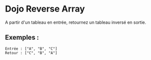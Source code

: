 # Dojo Reverse Array

A partir d'un tableau en entrée, retournez un tableau inversé en sortie.

## Exemples : 

    Entrée : ["A", "B", "C"]
    Retour : ["C", "B", "A"]
